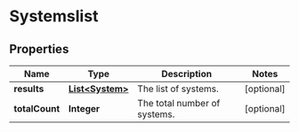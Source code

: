 # Systemslist

## Properties
Name | Type | Description | Notes
------------ | ------------- | ------------- | -------------
**results** | [**List&lt;System&gt;**](System.md) | The list of systems. |  [optional]
**totalCount** | **Integer** | The total number of systems. |  [optional]

